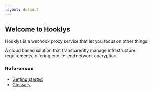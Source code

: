 ```yaml
---
layout: default
---
```


## Welcome to Hooklys

Hooklys is a webhook proxy service that let you focus on other things!

A cloud based solution that transparently manage infrastructure requirements, offering end-to-end network encryption.

### References

- [Getting started](/getting_started)
- [Glossary](/glossary)

